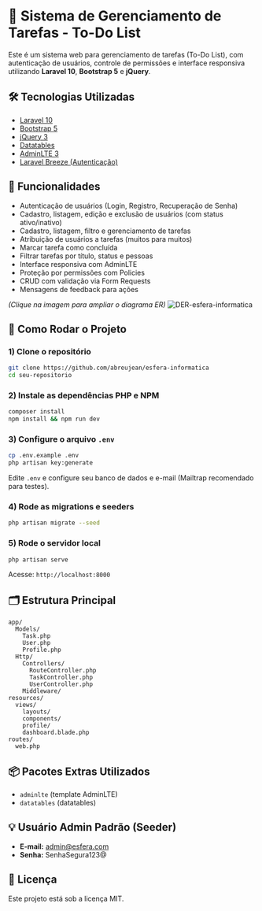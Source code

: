 
# 🚀 Sistema de Gerenciamento de Tarefas - To-Do List


Este é um sistema web para gerenciamento de tarefas (To-Do List), com autenticação de usuários, controle de permissões e interface responsiva utilizando **Laravel 10**, **Bootstrap 5** e **jQuery**.

## 🛠️ Tecnologias Utilizadas
- [Laravel 10](https://laravel.com)
- [Bootstrap 5](https://getbootstrap.com/)
- [jQuery 3](https://jquery.com/)
- [Datatables](https://datatables.net/)
- [AdminLTE 3](https://adminlte.io/)
- [Laravel Breeze (Autenticação)](https://laravel.com/docs/10.x/starter-kits#breeze)

## 🎯 Funcionalidades
- Autenticação de usuários (Login, Registro, Recuperação de Senha)
- Cadastro, listagem, edição e exclusão de usuários (com status ativo/inativo)
- Cadastro, listagem, filtro e gerenciamento de tarefas
- Atribuição de usuários a tarefas (muitos para muitos)
- Marcar tarefa como concluída
- Filtrar tarefas por título, status e pessoas
- Interface responsiva com AdminLTE
- Proteção por permissões com Policies
- CRUD com validação via Form Requests
- Mensagens de feedback para ações

*(Clique na imagem para ampliar o diagrama ER)*
![DER-esfera-informatica](https://github.com/user-attachments/assets/31d5dddc-946b-4cf8-b96d-1280e647524c)
  
## 🚀 Como Rodar o Projeto

### 1) Clone o repositório
```bash
git clone https://github.com/abreujean/esfera-informatica
cd seu-repositorio
````
### 2) Instale as dependências PHP e NPM

```bash
composer install
npm install && npm run dev
```

### 3) Configure o arquivo `.env`

```bash
cp .env.example .env
php artisan key:generate
```

Edite `.env` e configure seu banco de dados e e-mail (Mailtrap recomendado para testes).

### 4) Rode as migrations e seeders

```bash
php artisan migrate --seed
```

### 5) Rode o servidor local

```bash
php artisan serve
```

Acesse: `http://localhost:8000`



## 🗂️ Estrutura Principal

```
app/
  Models/
    Task.php
    User.php
    Profile.php
  Http/
    Controllers/
      RouteController.php
      TaskController.php
      UserController.php
    Middleware/
resources/
  views/
    layouts/
    components/
    profile/
    dashboard.blade.php
routes/
  web.php
```

## 📦 Pacotes Extras Utilizados

* `adminlte` (template AdminLTE)
* `datatables` (datatables)

## 💡 Usuário Admin Padrão (Seeder)

* **E-mail:** admin@esfera.com
* **Senha:** SenhaSegura123@

## 📝 Licença

Este projeto está sob a licença MIT.
